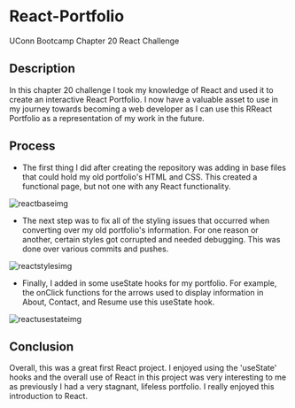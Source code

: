# React-Portfolio
UConn Bootcamp Chapter 20 React Challenge


## Description
In this chapter 20 challenge I took my knowledge of React and used it to create an interactive React Portfolio.  I now have a valuable asset to use in my journey towards becoming a web developer as I can use this RReact Portfolio as a representation of my work in the future.


## Process
* The first thing I did after creating the repository was adding in base files that could hold my old portfolio's HTML and CSS. This created a functional page, but not one with any React functionality. 

![reactbaseimg]()


* The next step was to fix all of the styling issues that occurred when converting over my old portfolio's information.  For one reason or another, certain styles got corrupted and needed debugging.  This was done over various commits and pushes.

![reactstylesimg]()


* Finally, I added in some useState hooks for my portfolio.  For example, the onClick functions for the arrows used to display information in About, Contact, and Resume use this useState hook.

![reactusestateimg]()



## Conclusion
Overall, this was a great first React project.  I enjoyed using the 'useState' hooks and the overall use of React in this project was very interesting to me as previously I had a very stagnant, lifeless portfolio.  I really enjoyed this introduction to React.